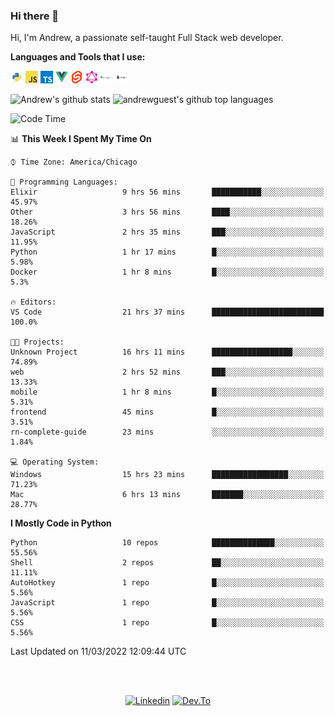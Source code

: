 ### Hi there 👋

Hi, I'm Andrew, a passionate self-taught Full Stack web developer.

**Languages and Tools that I use:**  

<code><img height="20" src="https://raw.githubusercontent.com/github/explore/80688e429a7d4ef2fca1e82350fe8e3517d3494d/topics/python/python.png"></code>
<code><img height="20" src="https://raw.githubusercontent.com/github/explore/80688e429a7d4ef2fca1e82350fe8e3517d3494d/topics/javascript/javascript.png"></code>
<code><img height="20" src="https://raw.githubusercontent.com/github/explore/80688e429a7d4ef2fca1e82350fe8e3517d3494d/topics/typescript/typescript.png"></code>
<code><img height="20" src="https://raw.githubusercontent.com/github/explore/80688e429a7d4ef2fca1e82350fe8e3517d3494d/topics/vue/vue.png"></code>
<code><img height="20" src="https://raw.githubusercontent.com/github/explore/42198dc9113595ddd22cc12771bb719c8cf08b67/topics/svelte/svelte.png"></code>
<code><img height="20" src="https://raw.githubusercontent.com/github/explore/5c058a388828bb5fde0bcafd4bc867b5bb3f26f3/topics/graphql/graphql.png"></code>
<code><img height="20" src="https://raw.githubusercontent.com/github/explore/80688e429a7d4ef2fca1e82350fe8e3517d3494d/topics/mongodb/mongodb.png"></code>
<code><img height="20" src="https://raw.githubusercontent.com/github/explore/d106aa3f6fa091ab80ab5c8cf0d931baff3caaea/topics/elixir/elixir.png"></code>

![Andrew's github stats](https://github-readme-stats.vercel.app/api?username=andrewguest&show_icons=true&theme=vue-dark&count_private=true)
<img height="180em" src="https://github-readme-stats.vercel.app/api/top-langs/?username=andrewguest&theme=vue-dark&layout=compact" alt="andrewguest's github top languages" />

<!--START_SECTION:waka-->
![Code Time](http://img.shields.io/badge/Code%20Time-1%2C005%20hrs%2044%20mins-blue)

📊 **This Week I Spent My Time On** 

```text
⌚︎ Time Zone: America/Chicago

💬 Programming Languages: 
Elixir                   9 hrs 56 mins       ███████████░░░░░░░░░░░░░░   45.97% 
Other                    3 hrs 56 mins       ████░░░░░░░░░░░░░░░░░░░░░   18.26% 
JavaScript               2 hrs 35 mins       ███░░░░░░░░░░░░░░░░░░░░░░   11.95% 
Python                   1 hr 17 mins        █░░░░░░░░░░░░░░░░░░░░░░░░   5.98% 
Docker                   1 hr 8 mins         █░░░░░░░░░░░░░░░░░░░░░░░░   5.3%

🔥 Editors: 
VS Code                  21 hrs 37 mins      █████████████████████████   100.0%

🐱‍💻 Projects: 
Unknown Project          16 hrs 11 mins      ██████████████████░░░░░░░   74.89% 
web                      2 hrs 52 mins       ███░░░░░░░░░░░░░░░░░░░░░░   13.33% 
mobile                   1 hr 8 mins         █░░░░░░░░░░░░░░░░░░░░░░░░   5.31% 
frontend                 45 mins             █░░░░░░░░░░░░░░░░░░░░░░░░   3.51% 
rn-complete-guide        23 mins             ░░░░░░░░░░░░░░░░░░░░░░░░░   1.84%

💻 Operating System: 
Windows                  15 hrs 23 mins      █████████████████░░░░░░░░   71.23% 
Mac                      6 hrs 13 mins       ███████░░░░░░░░░░░░░░░░░░   28.77%

```

**I Mostly Code in Python** 

```text
Python                   10 repos            ██████████████░░░░░░░░░░░   55.56% 
Shell                    2 repos             ██░░░░░░░░░░░░░░░░░░░░░░░   11.11% 
AutoHotkey               1 repo              █░░░░░░░░░░░░░░░░░░░░░░░░   5.56% 
JavaScript               1 repo              █░░░░░░░░░░░░░░░░░░░░░░░░   5.56% 
CSS                      1 repo              █░░░░░░░░░░░░░░░░░░░░░░░░   5.56%

```



 Last Updated on 11/03/2022 12:09:44 UTC
<!--END_SECTION:waka-->

<br><br>
<p align="center">
   <a href="https://www.linkedin.com/in/andrew-guest-a891759a" target="_blank"><img src="https://img.shields.io/badge/LinkedIn-0077B5?style=for-the-badge&logo=linkedin&logoColor=white" alt="Linkedin"></a>
  <a href="https://dev.to/aguest" target="_blank"><img src="https://img.shields.io/badge/Dev.to-0A0A0A?style=for-the-badge&logo=dev%2Eto&logoColor=white" alt="Dev.To"></a>
</p>
